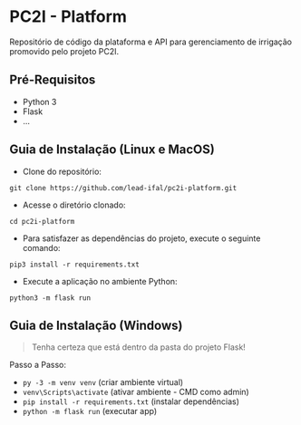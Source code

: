 # PC2I - Platform
Repositório de código da plataforma e API para gerenciamento de irrigação promovido pelo projeto PC2I.

## Pré-Requisitos
- Python 3
- Flask
- ...

## Guia de Instalação (Linux e MacOS)
- Clone do repositório:

```git clone https://github.com/lead-ifal/pc2i-platform.git```

- Acesse o diretório clonado:

```cd pc2i-platform```

- Para satisfazer as dependências do projeto, execute o seguinte comando:

```pip3 install -r requirements.txt```

- Execute a aplicação no ambiente Python:
  
```python3 -m flask run```

## Guia de Instalação (Windows)
> Tenha certeza que está dentro da pasta do projeto Flask!

Passo a Passo:
- `py -3 -m venv venv` (criar ambiente virtual)
- `venv\Scripts\activate` (ativar ambiente - CMD como admin)
- `pip install -r requirements.txt` (instalar dependências)
- `python -m flask run` (executar app)
